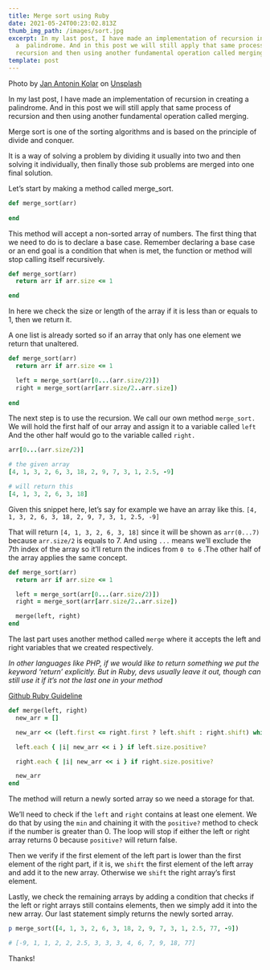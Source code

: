 ```yaml
---
title: Merge sort using Ruby
date: 2021-05-24T00:23:02.813Z
thumb_img_path: /images/sort.jpg
excerpt: In my last post, I have made an implementation of recursion in creating
  a  palindrome. And in this post we will still apply that same process of
  recursion and then using another fundamental operation called merging.
template: post
---
```

Photo by [Jan Antonin Kolar](https://unsplash.com/@jankolar?utm_source=unsplash&utm_medium=referral&utm_content=creditCopyText) on [Unsplash](https://unsplash.com/s/photos/sort?utm_source=unsplash&utm_medium=referral&utm_content=creditCopyText)

In my last post, I have made an implementation of recursion in creating a  palindrome. And in this post we will still apply that same process of recursion and then using another fundamental operation called merging.

Merge sort is one of the sorting algorithms and is based on the principle of divide and conquer.

It is a way of solving a problem by dividing it usually into two and then solving it individually, then finally those sub problems are merged into one final solution. 

Let’s start by making a method called merge_sort.

```ruby
def merge_sort(arr)
	
end
```

This method will accept a non-sorted array of numbers. The first thing that we need to do is to declare a base case. Remember declaring a base case or an end goal is a condition that when is met, the function or method will stop calling itself recursively. 

```ruby
def merge_sort(arr)
  return arr if arr.size <= 1

end
```

In here we check the size or length of the array if it is less than or equals to 1, then we return it. 

A one list is already sorted so if an array that only has one element we return that unaltered.

```ruby
def merge_sort(arr)
  return arr if arr.size <= 1

  left = merge_sort(arr[0...(arr.size/2)])
  right = merge_sort(arr[arr.size/2..arr.size])
  
end
```

The next step is to use the recursion. We call our own method  `merge_sort. `We will hold the first half of our array and assign it to a variable called `left `And the other half would go to the variable called `right.`

```ruby
arr[0...(arr.size/2)]

# the given array
[4, 1, 3, 2, 6, 3, 18, 2, 9, 7, 3, 1, 2.5, -9]

# will return this 
[4, 1, 3, 2, 6, 3, 18]
```

Given this snippet here, let’s say for example we have an array like this. `[4, 1, 3, 2, 6, 3, 18, 2, 9, 7, 3, 1, 2.5, -9]`

That will return `[4, 1, 3, 2, 6, 3, 18]`  since it will be shown as `arr(0...7) `because `arr.size/2` is equals to 7. And using `...` means we’ll exclude the 7th index of the array so it’ll return the indices from `0 to 6` .The other half of the array applies the same concept. 

```ruby
def merge_sort(arr)
  return arr if arr.size <= 1

  left = merge_sort(arr[0...(arr.size/2)])
  right = merge_sort(arr[arr.size/2..arr.size])

  merge(left, right)
end
```

The last part uses another method called `merge` where it accepts the left and right variables that we created respectively.

*In other languages like PHP, if we would like to return something we put  the keyword ‘return’ explicitly. But in Ruby, devs usually leave it out, though can still use it if it’s not the last one in your method*

[Github Ruby Guideline](https://github.com/rubocop/ruby-style-guide#no-explicit-return)

```ruby
def merge(left, right)
  new_arr = []

  new_arr << (left.first <= right.first ? left.shift : right.shift) while [left.size, right.size].min.positive?

  left.each { |i| new_arr << i } if left.size.positive?

  right.each { |i| new_arr << i } if right.size.positive?

  new_arr
end
```

The method will return a newly sorted array so we need a storage for that.

We’ll need to check if the `left` and `right` contains at least one element. We do that by using the `min` and chaining it with the `positive?` method to check if the number is greater than 0. The loop will stop if either the left or right array returns 0 because `positive?` will return false.

Then we verify if the first element of the left part is lower than the first element of the right part, if it is, we  `shift` the first element of the left array and add it to the new array. Otherwise we `shift` the right array’s first element. 

Lastly, we check the remaining arrays by adding a condition that checks if the left or right arrays still contains elements, then we simply add it into the new array. Our last statement simply returns the newly sorted array.

```ruby
p merge_sort([4, 1, 3, 2, 6, 3, 18, 2, 9, 7, 3, 1, 2.5, 77, -9])

# [-9, 1, 1, 2, 2, 2.5, 3, 3, 3, 4, 6, 7, 9, 18, 77]
```

Thanks!